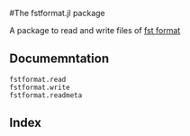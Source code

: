 #The fstformat.jl package

A package to read and write files of [fst format](fstpackage.org)

## Documemntation

```@deploydocs
fstformat.read
fstformat.write
fstformat.readmeta
```



## Index

```@index
```
